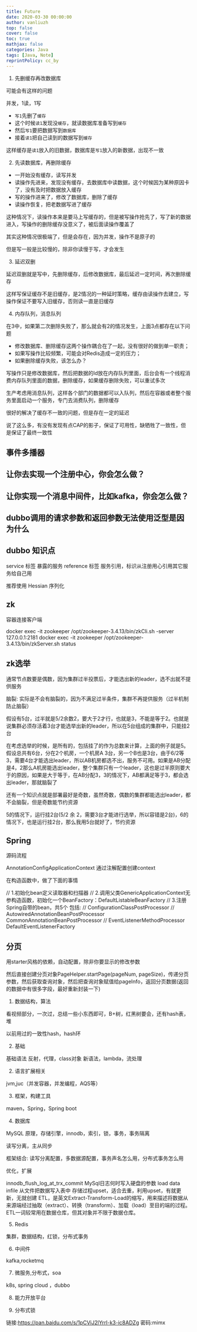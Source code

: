 ```yaml
---
title: Future
date: 2020-03-30 00:00:00
author: vanliuzh
top: false
cover: false
toc: true
mathjax: false
categories: Java
tags: [Java, Note]
reprintPolicy: cc_by
---
```



1. 先删缓存再改数据库

可能会有这样的问题

并发，1读，1写

- `写1`先删了`缓存`
- 这个时候`读1`发现没`缓存`，就读数据库准备写到`缓存`
- 然后`写1`要把数据写到`数据库`
- 接着`读1`把自己读到的数据写到`缓存`

这样缓存是`读1`放入的旧数据，数据库是`写1`放入的新数据，出现不一致

2. 先读数据库，再删除缓存

- 一开始没有缓存，读写并发
- 读操作先进来，发现没有缓存，去数据库中读数据，这个时候因为某种原因卡了，没有及时把数据放入缓存
- 写的操作进来了，修改了数据库，删除了缓存
- 读操作恢复，把老数据写进了缓存

这种情况下，读操作本来是要马上写缓存的，但是被写操作抢先了，写了新的数据进入，写操作的删除缓存没意义了，被后面读操作覆盖了

其实这种情况很极端了，但是会存在，因为并发，操作不是原子的

但是写一般是比较慢的，除非你读慢于写，才会发生

3. 延迟双删

延迟双删就是写中，先删除缓存，后修改数据库，最后延迟一定时间，再次删除缓存

这样写保证缓存不是旧缓存，是2情况的一种延时策略，缓存由读操作去建立，写操作保证不要写入旧缓存，否则读一直是旧缓存

4. 内存队列，消息队列

在3中，如果第二次删除失败了，那么就会有2的情况发生，上面3点都存在以下问题

- 修改数据库、删除缓存这两个操作耦合在了一起，没有很好的做到单一职责；
- 如果写操作比较频繁，可能会对Redis造成一定的压力；
- 如果删除缓存失败，该怎么办？

写操作只是修改数据库，然后把数据的Id放在内存队列里面，后台会有一个线程消费内存队列里面的数据，删除缓存，如果缓存删除失败，可以重试多次

生产考虑用消息队列，这样各个部门的数据都可以入队列，然后在容器或者整个服务里面启动一个服务，专门去消费队列，删除缓存

很好的解决了缓存不一致的问题，但是存在一定的延迟

说了这么多，有没有发现有点CAP的影子，保证了可用性，缺牺牲了一致性，但是保证了最终一致性

## 事件多播器

## 让你去实现一个注册中心，你会怎么做？

## 让你实现一个消息中间件，比如kafka，你会怎么做？

## dubbo调用的请求参数和返回参数无法使用泛型是因为什么

## dubbo 知识点

service 标签 暴露的服务
reference 标签 服务引用，标识从注册用心引用其它服务给自己用

推荐使用 Hessian 序列化

## zk

容器连接客户端

docker exec -it zookeeper /opt/zookeeper-3.4.13/bin/zkCli.sh -server 127.0.0.1:2181
docker exec -it zookeeper /opt/zookeeper-3.4.13/bin/zkServer.sh status

## zk选举

通常节点数要是偶数，因为集群过半投票后，才能选出新的leader，选不出就不提供服务

脑裂: 实际是不会有脑裂的，因为不满足过半条件，集群不再提供服务（过半机制防止脑裂）

假设有5台，过半就是5/2余数2，要大于2才行，也就是3，不能是等于2。也就是说集群必须存活着3台才能选举出新的leader，所以在5台组成的集群中，只能挂2台

在考虑选举的时候，是所有的，包括挂了的作为总数来计算，上面的例子就是5。假设总共有6台，分在2个机房，一个机房A 3台，另一个B也是3台，由于6/2等3，需要4台才能选出leader，所以AB机房都选不出，服务不可用。如果是AB分配是4，2那么A机房能选出leader，整个集群只有一个leader，这也是过半原则要大于的原因，如果是大于等于，在AB分配3，3的情况下，AB都满足等于3，都会选出leader，那就脑裂了

还有一个知识点就是部署最好是奇数，虽然奇数，偶数的集群都能选出leader，都不会脑裂，但是奇数能节约资源

5的情况下，运行挂2台(5/2 余 2，需要3台才能进行选举，所以容错是2台)，6的情况下，也是运行挂2台，那么我用5台就好了，节约资源

## Spring

源码流程

AnnotationConfigApplicationContext 通过注解配置创建context

在构造函数中，做了下面的事情

// 1.初始化bean定义读取器和扫描器
// 2.调用父类GenericApplicationContext无参构造函数，初始化一个BeanFactory：DefaultListableBeanFactory
// 3.注册Spring自带的bean，共5个 包括: 
//  ConfigurationClassPostProcessor
//  AutowiredAnnotationBeanPostProcessor  CommonAnnotationBeanPostProcessor
// 	EventListenerMethodProcessor  DefaultEventListenerFactory

## 分页

用starter风格的依赖，自动配置，除非你要显示的修改参数

然后直接创建分页对象PageHelper.startPage(pageNum, pageSize)，传递分页参数，然后获取查询对象，然后把查询对象赋值给pageInfo，返回分页数据(返回的数据中有很多字段，最好重新封装一下)

1. 数据结构，算法

看视频部分，一次过，总结一些小东西即可，B+树，红黑树要会，还有hash表，堆

以前用过的一致性hash，hash环

2. 基础

基础语法
反射，代理，class对象
新语法，lambda，流处理

2. 语言扩展相关

jvm,juc（并发容器，并发编程，AQS等）

3. 框架，构建工具

maven，Spring，Spring boot

4. 数据库

MySQL 原理，存储引擎，innodb，索引，锁，事务，事务隔离

读写分离，主从同步

框架结合: 读写分离配置，多数据源配置，事务声名怎么用，分布式事务怎么用

优化，扩展

innodb_flush_log_at_trx_commit MySql日志何时写入硬盘的参数
load data infile 从文件把数据写入表中
存储过程upset，适合去重，利用upset，有就更新，无就创建
ETL，是英文Extract-Transform-Load的缩写，用来描述将数据从来源端经过抽取（extract）、转换（transform）、加载（load）至目的端的过程。ETL一词较常用在数据仓库，但其对象并不限于数据仓库。

5. Redis

集群，数据结构，红锁，分布式事务

6. 中间件

kafka,rocketmq

7. 微服务,分布式，soa

k8s, spring cloud ，dubbo

8. 能力开放平台

9. 分布式锁


链接:https://pan.baidu.com/s/1pCViJ2lYrrl-k3-ic8ADZg  密码:mimx

